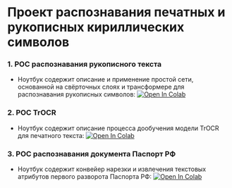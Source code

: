 # Проект распознавания печатных и рукописных кириллических символов

### 1. POC распознавания рукописного текста
* Ноутбук содержит описание и применение простой сети, основанной на свёрточных слоях и трансформере для распознавания рукописных символов: [![Open In Colab](https://colab.research.google.com/assets/colab-badge.svg)](https://colab.research.google.com/github/DmitriyKhodykin/OCR/blob/master/notebooks/HandwritenOcr.ipynb)

### 2. POC TrOCR
* Ноутбук содержит описание процесса дообучения модели TrOCR для печатного текста: [![Open In Colab](https://colab.research.google.com/assets/colab-badge.svg)](https://colab.research.google.com/github/DmitriyKhodykin/OCR/blob/master/notebooks/Pasport_NewOcr_Model.ipynb)

### 3. POC распознавания документа Паспорт РФ
* Ноутбук содержит конвейер нарезки и извлечения текстовых атрибутов первого разворота Паспорта РФ: [![Open In Colab](https://colab.research.google.com/assets/colab-badge.svg)](https://colab.research.google.com/github/DmitriyKhodykin/OCR/blob/master/notebooks/PasportOCR.ipynb)
